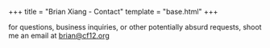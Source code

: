 +++
title = "Brian Xiang - Contact"
template = "base.html"
+++

for questions, business inquiries, or other potentially absurd requests, shoot me an email at <brian@cf12.org>
